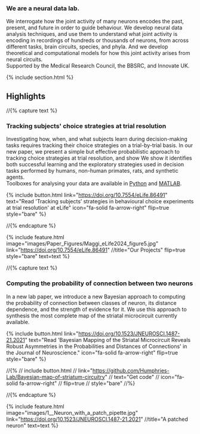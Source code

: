 ---
---

### We are a neural data lab.

We interrogate how the joint activity of many neurons encodes the past, present, and future in order to guide behaviour.  We develop neural data analysis techniques, and use them to understand what joint activity is encoding in recordings of hundreds or thousands of neurons, from across different tasks, brain circuits, species, and phyla. And we develop theoretical and computational models for how this joint activity arises from neural circuits.
​<br>
Supported by the Medical Research Council, the BBSRC, and Innovate UK.

{% include section.html %}

## Highlights

//{% capture text %}

### Tracking subjects' choice strategies at trial resolution
Investigating how, when, and what subjects learn during decision-making tasks requires tracking their choice strategies on a trial-by-trial basis. In our new paper, we present a simple but effective probabilistic approach to tracking choice strategies at trial resolution, and show We show it identifies both successful learning and the exploratory strategies used in decision tasks performed by humans, non-human primates, rats, and synthetic agents. 
<br>
Toolboxes for analysing your data are available in [Python](https://github.com/Humphries-Lab/Bayesian_Strategy_Analysis_Python) and [MATLAB](https://github.com/Humphries-Lab/Bayesian_Strategy_Analysis_MATLAB).

{%
  include button.html
  link="https://doi.org/10.7554/eLife.86491"
  text="Read 'Tracking subjects’ strategies in behavioural choice experiments at trial resolution' at eLife"
  icon="fa-solid fa-arrow-right"
  flip=true
  style="bare"
%}

//{% endcapture %}

{%
  include feature.html
  image="images/Paper_Figures/Maggi_eLife2024_figure5.jpg"
  link="https://doi.org/10.7554/eLife.86491"
  //title="Our Projects"
  flip=true
  style="bare"
  text=text
%}

//{% capture text %}

### Computing the probability of connection between two neurons
In a new lab paper, we introduce a new Bayesian approach to computing the probability of connection between classes of neuron, its distance dependence, and the strength of evidence for it. We use this approach to synthesis the most complete map of the striatal microcircuit currently available. 

{%
  include button.html
  link="https://doi.org/10.1523/JNEUROSCI.1487-21.2021"
  text="Read 'Bayesian Mapping of the Striatal Microcircuit Reveals Robust Asymmetries in the Probabilities and Distances of Connections' in the Journal of Neuroscience."
  icon="fa-solid fa-arrow-right"
  flip=true
  style="bare"
%}

//{%
//  include button.html
//  link="https://github.com/Humphries-Lab/Bayesian-map-of-striatum-circuitry"
//  text="Get code"
//  icon="fa-solid fa-arrow-right"
//  flip=true
//  style="bare"
//%}

//{% endcapture %}

{%
  include feature.html
  image="images/1__Neuron_with_a_patch_pipette.jpg"
  link="https://doi.org/10.1523/JNEUROSCI.1487-21.2021"
  //title="A patched neuron"
  text=text
%}
